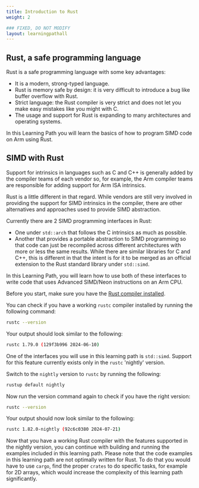 ```yaml
---
title: Introduction to Rust
weight: 2

### FIXED, DO NOT MODIFY
layout: learningpathall
---
```


## Rust, a safe programming language

Rust is a safe programming language with some key advantages:

* It is a modern, strong-typed language.
* Rust is memory safe by design: it is very difficult to introduce a bug like buffer overflow with Rust.
* Strict language: the Rust compiler is very strict and does not let you make easy mistakes like you might with C.
* The usage and support for Rust is expanding to many architectures and operating systems.

In this Learning Path you will learn the basics of how to program SIMD code on Arm using Rust.

## SIMD with Rust

Support for intrinsics in languages such as C and C++ is generally added by the compiler teams of each vendor so, for example, the Arm compiler teams are responsible for adding support for Arm ISA intrinsics.

Rust is a little different in that regard. While vendors are still very involved in providing the support for SIMD intrinsics in the compiler, there are other alternatives and approaches used to provide SIMD abstraction.

Currently there are 2 SIMD programming interfaces in Rust:
* One under `std::arch` that follows the C intrinsics as much as possible.
* Another that provides a portable abstraction to SIMD programming so that code can just be recompiled across different architectures with more or less the same results. While there are similar libraries for C and C++, this is different in that the intent is for it to be merged as an official extension to the Rust standard library under `std::simd`.

In this Learning Path, you will learn how to use both of these interfaces to write code that uses Advanced SIMD/Neon instructions on an Arm CPU.

Before you start, make sure you have the [Rust compiler installed](/install-guides/rust). 

You can check if you have a working `rustc` compiler installed by running the following command:

```bash
rustc --version
```
Your output should look similar to the following:

```bash
rustc 1.79.0 (129f3b996 2024-06-10)
```

One of the interfaces you will use in this learning path is `std::simd`. Support for this feature currently exists only in the `rustc` 'nightly' version. 

Switch to the `nightly` version to `rustc` by running the following:

```bash
rustup default nightly
```

Now run the version command again to check if you have the right version:

```bash
rustc --version
```
Your output should now look similar to the following:

```bash
rustc 1.82.0-nightly (92c6c0380 2024-07-21)
```

Now that you have a working Rust compiler with the features supported in the nightly version, you can continue with building and running the examples included in this learning path. Please note that the code examples in this learning path are not optimally written for Rust. To do that you would have to use `cargo`, find the proper `crates` to do specific tasks, for example for 2D arrays, which would increase the complexity of this learning path significantly.
